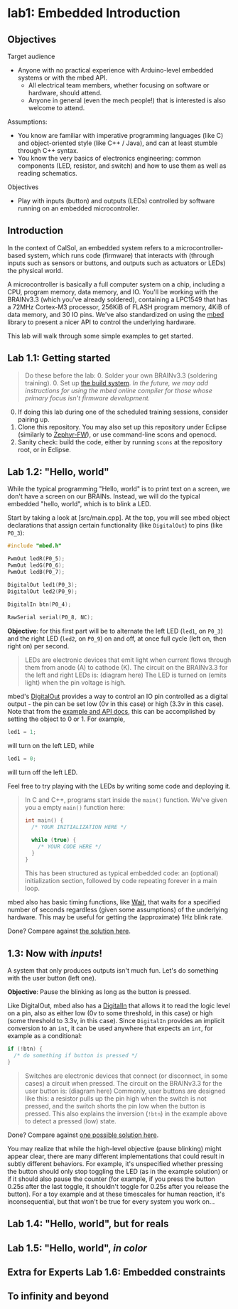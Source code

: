 # lab1: Embedded Introduction

## Objectives
Target audience
- Anyone with no practical experience with Arduino-level embedded systems or with the mbed API.
  - All electrical team members, whether focusing on software or hardware, should attend. 
  - Anyone in general (even the mech people!) that is interested is also welcome to attend.

Assumptions:
- You know are familiar with imperative programming languages (like C) and object-oriented style (like C++ / Java), and can at least stumble through C++ syntax.
- You know the very basics of electronics engineering: common components (LED, resistor, and switch) and how to use them as well as reading schematics.

Objectives
- Play with inputs (button) and outputs (LEDs) controlled by software running on an embedded microcontroller.

## Introduction
In the context of CalSol, an embedded system refers to a microcontroller-based system, which runs code (firmware) that interacts with (through inputs such as sensors or buttons, and outputs such as actuators or LEDs) the physical world.

A microcontroller is basically a full computer system on a chip, including a CPU, program memory, data memory, and IO. You'll be working with the BRAINv3.3 (which you've already soldered), containing a LPC1549 that has a 72MHz Cortex-M3 processor, 256KiB of FLASH program memory, 4KiB of data memory, and 30 IO pins. We've also standardized on using the [mbed](https://www.mbed.com/en/) library to present a nicer API to control the underlying hardware.

This lab will walk through some simple examples to get started.

## Lab 1.1: Getting started
> Do these before the lab:
> 0. Solder your own BRAINv3.3 (soldering training).
> 0. Set up [the build system](../Zephyr-FW#setup). _In the future, we may add instructions for using the mbed online compiler for those whose primary focus isn't firmware development._

0. If doing this lab during one of the scheduled training sessions, consider pairing up.
0. Clone this repository. You may also set up this repository under Eclipse (similarly to [Zephyr-FW](../Zephyr-FW#project-configuration)), or use command-line scons and openocd.
0. Sanity check: build the code, either by running `scons` at the repository root, or in Eclipse. 

## Lab 1.2: "Hello, world"
While the typical programming "Hello, world" is to print text on a screen, we don't have a screen on our BRAINs. Instead, we will do the typical embedded "hello, world", which is to blink a LED.

Start by taking a look at [src/main.cpp]. At the top, you will see mbed object declarations that assign certain functionality (like `DigitalOut`) to pins (like `P0_3`):

```c++
#include "mbed.h"

PwmOut ledR(P0_5);
PwmOut ledG(P0_6);
PwmOut ledB(P0_7);

DigitalOut led1(P0_3);
DigitalOut led2(P0_9);

DigitalIn btn(P0_4);
  
RawSerial serial(P0_8, NC);
``` 

**Objective**: for this first part will be to alternate the left LED (`led1`, on `P0_3`) and the right LED (`led2`, on `P0_9`) on and off, at once full cycle (left on, then right on) per second.

> LEDs are electronic devices that emit light when current flows through them from anode (A) to cathode (K).
> The circuit on the BRAINv3.3 for the left and right LEDs is: 
> (diagram here) 
> The LED is turned on (emits light) when the pin voltage is high.

mbed's [DigitalOut](https://developer.mbed.org/handbook/DigitalOut) provides a way to control an IO pin controlled as a digital output - the pin can be set low (0v in this case) or high (3.3v in this case). Note that from the [example and API docs](https://developer.mbed.org/handbook/DigitalOut), this can be accomplished by setting the object to 0 or 1. For example,

```c++
led1 = 1;
```

will turn on the left LED, while

```c++
led1 = 0;
```

will turn off the left LED.

Feel free to try playing with the LEDs by writing some code and deploying it.

> In C and C++, programs start inside the `main()` function. We've given you a empty `main()` function here:
>
> ```c++
> int main() {
>   /* YOUR INITIALIZATION HERE */
>
>   while (true) {
>     /* YOUR CODE HERE */
>   }
> }
> ```
>
> This has been structured as typical embedded code: an (optional) initialization section, followed by code repeating forever in a main loop.  

mbed also has basic timing functions, like [Wait](https://developer.mbed.org/handbook/Wait), that waits for a specified number of seconds regardless (given some assumptions) of the underlying hardware. This may be useful for getting the (approximate) 1Hz blink rate. 

Done? Compare against [the solution here](solutions/lab1.2.cpp).

## 1.3: Now with _inputs_!
A system that only produces outputs isn't much fun. Let's do something with the user button (left one).

**Objective**: Pause the blinking as long as the button is pressed.

Like DigitalOut, mbed also has a [DigitalIn](https://developer.mbed.org/handbook/DigitalIn) that allows it to read the logic level on a pin, also as either low (0v to some threshold, in this case) or high (some threshold to 3.3v, in this case). Since `DigitalIn` provides an implicit conversion to an `int`, it can be used anywhere that expects an `int`, for example as a conditional:

```c++
if (!btn) {
  /* do something if button is pressed */
}

```  

> Switches are electronic devices that connect (or disconnect, in some cases) a circuit when pressed.
> The circuit on the BRAINv3.3 for the user button is:
> (diagram here)
> Commonly, user buttons are designed like this: a resistor pulls up the pin high when the switch is not pressed, and the switch shorts the pin low when the button is pressed. This also explains the inversion (`!btn`) in the example above to detect a pressed (low) state.

Done? Compare against [one possible solution here](solutions/lab1.3.cpp).

You may realize that while the high-level objective (pause blinking) might appear clear, there are many different implementations that could result in subtly different behaviors. For example, it's unspecified whether pressing the button should only stop toggling the LED (as in the example solution) or if it should also pause the counter (for example, if you press the button 0.25s after the last toggle, it shouldn't toggle for 0.25s after you release the button). For a toy example and at these timescales for human reaction, it's inconsequential, but that won't be true for every system you work on...  

## Lab 1.4: "Hello, world", but for reals


## Lab 1.5: "Hello, world", _in color_


## Extra for Experts Lab 1.6: Embedded constraints


## To infinity and beyond
 